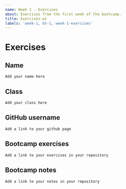 ```yaml
---
name: Week 1 - Exercises
about: Exercises from the first week of the bootcamp.
title: Exercises-w1
labels: 'week-1, bt-1, week-1-exercises'
---
```


# Exercises

## Name
`Add your name here`

## Class
`Add your class here`

## GitHub username
`Add a link to your github page`

## Bootcamp exercises
`Add a link to your exercises in your repository`

## Bootcamp notes
`Add a link to your notes in your repository`

